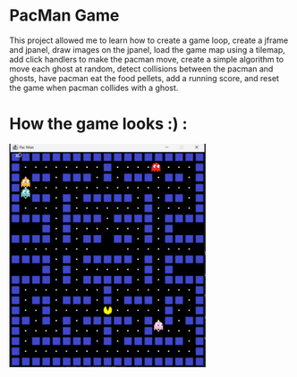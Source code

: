 # PacMan Game

This project allowed me to learn how to create a game loop, create a jframe and jpanel, draw images on the jpanel, load the game map using a tilemap, add click handlers to make the pacman move, create a simple algorithm to move each ghost at random, detect collisions between the pacman and ghosts, have pacman eat the food pellets, add a running score, and reset the game when pacman collides with a ghost.

# How the game looks :) :
<img src="./src/Images/gameScreenshot.png" height="400" />
